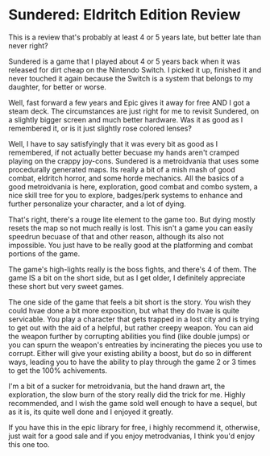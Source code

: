 # Sundered: Eldritch Edition Review

This is a review that's probably at least 4 or 5 years late, but better late than never right?

Sundered is a game that I played about 4 or 5 years back when it was released for dirt cheap on the Nintendo Switch.  I picked it up, finished it and never touched it again because the Switch is a system that belongs to my daughter, for better or worse.  

Well, fast forward a few years and Epic gives it away for free AND I got a steam deck. The circumstances are just right for me to revisit Sundered, on a slightly bigger screen and much better hardware.  Was it as good as I remembered it, or is it just slightly rose colored lenses?

Well, I have to say satisfyingly that it was every bit as good as I remembered, if not actually better becuase my hands aren't cramped playing on the crappy joy-cons.  Sundered is a metroidvania that uses some procedurally generated maps.  Its really a bit of a mish mash of good combat, eldritch horror, and some horde mechanics.  All the basics of a good metroidvania is here, exploration, good combat and combo system, a nice skill tree for you to explore, badges/perk systems to enhance and further personalize your character, and a lot of dying.  

That's right, there's a rouge lite element to the game too.  But dying mostly resets the map so not much really is lost.  This isn't a game you can easily speedrun becuase of that and other reason, although its also not impossible. You just have to be really good at the platforming and combat portions of the game.

The game's high-lights really is the boss fights, and there's 4 of them.  The game IS a bit on the short side, but as I get older, I definitely appreciate these short but very sweet games.

The one side of the game that feels a bit short is the story.  You wish they could hvae done a bit more exposition, but what they do hvae is quite servicable.  You play a character that gets trapped in a lost city and is trying to get out with the aid of a helpful, but rather creepy weapon.  You can aid the weapon further by corrupting abilities you find (like double jumps) or you can spurn the weapon's entreaties by incinerating the pieces you use to corrupt.  Either will give your existing ability a boost, but do so in different ways, leading you to have the ability to play through the game 2 or 3 times to get the 100% achivements.

I'm a bit of a sucker for metroidvania, but the hand drawn art, the exploration, the slow burn of the story really did the trick for me.  Highly recommended, and I wish the game sold well enough to have a sequel, but as it is, its quite well done and I enjoyed it greatly.

If you have this in the epic library for free, i highly recommend it, otherwise, just wait for a good sale and if you enjoy metrodvanias, I think you'd enjoy this one too.
